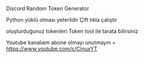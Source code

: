 Discord Random Token Generator

Python yüklü olması yeterlidir Çift tıkla çalıştır 

oluşturduğunuz tokenleri Token tool ile tarata bilirsiniz

Youtube kanalıam abone olmayı unutmayın = https://www.youtube.com/c/CinuxYT
